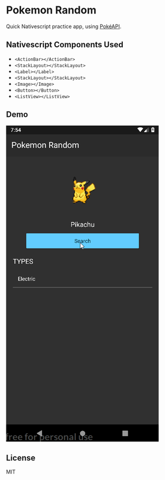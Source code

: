 
# Pokemon Random

Quick Nativescript practice app, using [PokéAPI].

## Nativescript Components Used

* `<ActionBar></ActionBar>`
* `<StackLayout></StackLayout>`
* `<Label></Label>`
* `<StackLayout></StackLayout>`
* `<Image></Image>`
* `<Button></Button>`
* `<ListView></ListView>`

## Demo

![demo](src/assets/playback.gif "Pokemon Random demo")

## License

MIT

[PokéAPI]: https://pokeapi.co/